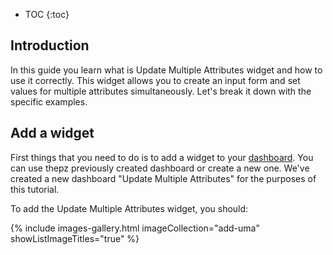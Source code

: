 
* TOC
{:toc}

## Introduction

In this guide you learn what is Update Multiple Attributes widget and how to use it correctly. 
This widget allows you to create an input form and set values for multiple attributes simultaneously.
Let's break it down with the specific examples. 

## Add a widget

First things that you need to do is to add a widget to your [dashboard](/docs/{{docsPrefix}}user-guide/dashboards/).
You can use thepz previously created dashboard or create a new one. We've created a new dashboard "Update Multiple Attributes" for the purposes of this tutorial.

To add the Update Multiple Attributes widget, you should:

{% include images-gallery.html imageCollection="add-uma" showListImageTitles="true" %}

